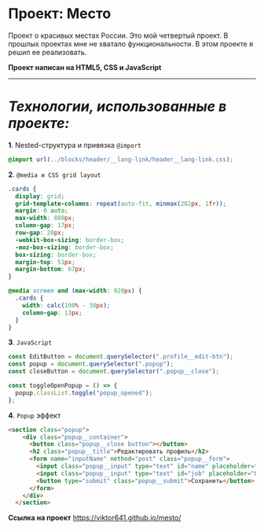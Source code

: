 # Проект: Место
Проект о красивых местах России. Это мой четвертый проект. В прошлых проектах мне не хватало функциональности. В этом проекте я решил ее реализовать.

__Проект написан на HTML5, CSS и JavaScript__
___

# ___Технологии, использованные в проекте:___
__1__. Nested-структура и привязка ```@import```
```css
@import url(../blocks/header/__lang-link/header__lang-link.css);
```
__2__. ```@media и CSS grid layout```
```css
.cards {
  display: grid;
  grid-template-columns: repeat(auto-fit, minmax(282px, 1fr));
  margin: 0 auto;
  max-width: 880px;
  column-gap: 17px;
  row-gap: 20px;
  -webkit-box-sizing: border-box;
  -moz-box-sizing: border-box;
  box-sizing: border-box;
  margin-top: 51px;
  margin-bottom: 67px;
}

@media screen and (max-width: 920px) {
  .cards {
    width: calc(100% - 38px);
    column-gap: 13px;
  }
}
```
__3__. ```JavaScript```
```JavaScript
const EditButton = document.querySelector(".profile__edit-btn");
const popup = document.querySelector(".popup");
const closeButton = document.querySelector(".popup__close");

const toggleOpenPopup = () => {
  popup.classList.toggle("popup_opened");
};
```

__4__. ```Popup``` эффект
```html
<section class="popup">
    <div class="popup__container">
      <button class="popup__close button"></button>
      <h2 class="popup__title">Редактировать профиль</h2>
      <form name="inputName" nethod="post" class="popup__form">
        <input class="popup__input" type="text" id="name" placeholder="Имя" value="" required>
        <input class="popup__input" type="text" id="job" placeholder="О себе" value="" required>
        <button type="submit" class="popup__submit">Сохранить</button>
      </form>
    </div>
  </section>
```
__Ссылка на проект__
https://viktor641.github.io/mesto/